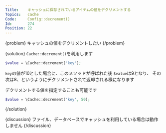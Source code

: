 ```yaml
---
Title:    キャッシュに保存されているアイテムの値をデクリメントする
Topics:   cache
Code:     Config::decrement()
Id:       274
Position: 22
---
```


{problem}
キャッシュの値をデクリメントしたい
{/problem}

{solution}
`Cache::decrement()`を利用します

```php
$value = \Cache::decrement('key');
```

`key`の値が10とした場合に、このメソッドが呼ばれた後 `$value`は9となり、
その次は8、というようにデクリメントされて返却される様になります

デクリメントする値を指定することも可能です

```php
$value = \Cache::decrement('key', 50);
```
{/solution}

{discussion}
ファイル、データベースでキャッシュを利用している場合は動作しません
{/discussion}
